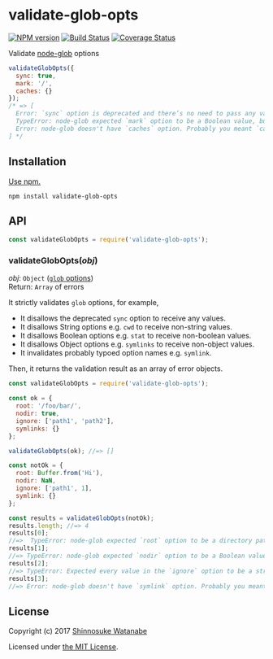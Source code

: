 # validate-glob-opts

[![NPM version](https://img.shields.io/npm/v/validate-glob-opts.svg)](https://www.npmjs.com/package/validate-glob-opts)
[![Build Status](https://travis-ci.org/shinnn/validate-glob-opts.svg?branch=master)](https://travis-ci.org/shinnn/validate-glob-opts)
[![Coverage Status](https://img.shields.io/coveralls/shinnn/validate-glob-opts.svg)](https://coveralls.io/r/shinnn/validate-glob-opts)

Validate [node-glob](https://github.com/isaacs/node-glob) options

```javascript
validateGlobOpts({
  sync: true,
  mark: '/',
  caches: {}
});
/* => [
  Error: `sync` option is deprecated and there’s no need to pass any values to that option, but true was provided.,
  TypeError: node-glob expected `mark` option to be a Boolean value, but got '/'.,
  Error: node-glob doesn't have `caches` option. Probably you meant `cache`.
] */
```

## Installation

[Use npm.](https://docs.npmjs.com/cli/install)

```
npm install validate-glob-opts
```

## API

```javascript
const validateGlobOpts = require('validate-glob-opts');
```

### validateGlobOpts(*obj*)

*obj*: `Object` ([`glob` options](https://github.com/isaacs/node-glob#options))  
Return: `Array` of errors

It strictly validates `glob` options, for example,

* It disallows the deprecated `sync` option to receive any values.
* It disallows String options e.g. `cwd` to receive non-string values.
* It disallows Boolean options e.g. `stat` to receive non-boolean values.
* It disallows Object options e.g. `symlinks` to receive non-object values.
* It invalidates probably typoed option names e.g. `symlink`.

Then, it returns the validation result as an array of error objects.

```javascript
const validateGlobOpts = require('validate-glob-opts');

const ok = {
  root: '/foo/bar/',
  nodir: true,
  ignore: ['path1', 'path2'],
  symlinks: {}
};

validateGlobOpts(ok); //=> []

const notOk = {
  root: Buffer.from('Hi'),
  nodir: NaN,
  ignore: ['path1', 1],
  symlink: {}
};

const results = validateGlobOpts(notOk);
results.length; //=> 4
results[0];
//=>  TypeError: node-glob expected `root` option to be a directory path (string), but got <Buffer 48 69>.
results[1];
//=> TypeError: node-glob expected `nodir` option to be a Boolean value, but got NaN.
results[2];
//=> TypeError: Expected every value in the `ignore` option to be a string, but the array includes a non-string value 1.
results[3];
//=> Error: node-glob doesn't have `symlink` option. Probably you meant `symlinks`.
```

## License

Copyright (c) 2017 [Shinnosuke Watanabe](https://github.com/shinnn)

Licensed under [the MIT License](./LICENSE).
